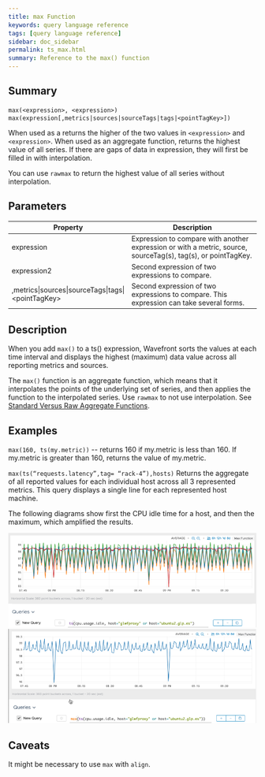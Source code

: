 ```yaml
---
title: max Function
keywords: query language reference
tags: [query language reference]
sidebar: doc_sidebar
permalink: ts_max.html
summary: Reference to the max() function
---
```

## Summary
```
max(<expression>, <expression>)
max(expression[,metrics|sources|sourceTags|tags|<pointTagKey>])
```
When used as a returns the higher of the two values in `<expression>` and `<expression>`.
When used as an aggregate function, returns the highest value of all series. If there are gaps of data in expression, they will first be filled in with interpolation.

You can use `rawmax` to return the highest value of all series without interpolation.

## Parameters
<table>
<tbody>
<thead>
<tr><th width="20%">Property</th><th width="80%">Description</th></tr>
</thead>
<tr>
<td>expression</td>
<td>Expression to compare with another expression or with a metric, source, sourceTag(s), tag(s), or pointTagKey. </td></tr>
<tr>
<td>expression2</td>
<td>Second expression of two expressions to compare.   </td>
</tr>
<tr>
<td>,metrics&vert;sources&vert;sourceTags&vert;tags&vert;&lt;pointTagKey&gt;</td>
<td>Second expression of two expressions to compare. This expression can take several forms. </td>
</tr>
</tbody>
</table>

## Description

When you add `max()` to a ts() expression, Wavefront sorts the values at each time interval and displays the highest (maximum) data value across all reporting metrics and sources.

The `max()` function is an aggregate function, which means that it interpolates the points of the underlying set of series, and then applies the function to the interpolated series. Use `rawmax` to not use interpolation. See [Standard Versus Raw Aggregate Functions](query_language_aggregate_functions.html).

## Examples

`max(160, ts(my.metric))` -- returns 160 if my.metric is less than 160. If my.metric is greater than 160, returns the value of my.metric.

`max(ts(“requests.latency”,tag= “rack-4”),hosts)` Returns the aggregate of all reported  values for each individual host across all 3 represented metrics. This query displays a single line for each represented host machine.

The following diagrams show first the CPU idle time for a host, and then the maximum, which amplified the results.

![cpu_idle_time](images/max_without.png)
![max_cpu_idle_time](images/max_with.png)

## Caveats

It might be necessary to use `max` with `align`.

